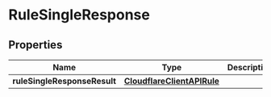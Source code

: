 # RuleSingleResponse

## Properties
Name | Type | Description | Notes
------------ | ------------- | ------------- | -------------
**ruleSingleResponseResult** | [**CloudflareClientAPIRule**](CloudflareClientAPIRule.md) |  |  [optional]
